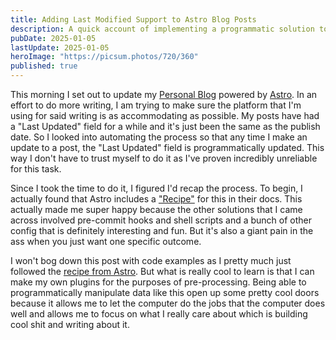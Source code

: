 ```yaml
---
title: Adding Last Modified Support to Astro Blog Posts
description: A quick account of implementing a programmatic solution to modifying dates in blog posts
pubDate: 2025-01-05
lastUpdate: 2025-01-05
heroImage: "https://picsum.photos/720/360"
published: true
---
```


This morning I set out to update my [Personal Blog](https://dondon.dev/) powered by [Astro](https://astro.build/). In an effort to do more writing, I am trying to make sure the platform that I'm using for said writing is as accommodating as possible. My posts have had a "Last Updated" field for a while and it's just been the same as the publish date. So I looked into automating the process so that any time I make an update to a post, the "Last Updated" field is programmatically updated. This way I don't have to trust myself to do it as I've proven incredibly unreliable for this task.

Since I took the time to do it, I figured I'd recap the process. To begin, I actually found that Astro includes a ["Recipe"](https://docs.astro.build/en/recipes/modified-time/) for this in their docs. This actually made me super happy because the other solutions that I came across involved pre-commit hooks and shell scripts and a bunch of other config that is definitely interesting and fun. But it's also a giant pain in the ass when you just want one specific outcome.

I won't bog down this post with code examples as I pretty much just followed the [recipe from Astro](https://docs.astro.build/en/recipes/modified-time/). But what is really cool to learn is that I can make my own plugins for the purposes of pre-processing. Being able to programmatically manipulate data like this open up some pretty cool doors because it allows me to let the computer do the jobs that the computer does well and allows me to focus on what I really care about which is building cool shit and writing about it.
